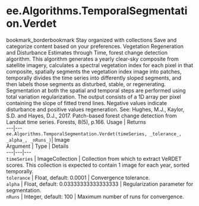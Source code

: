  
#  ee.Algorithms.TemporalSegmentation.Verdet
bookmark_borderbookmark Stay organized with collections  Save and categorize content based on your preferences.
Vegetation Regeneration and Disturbance Estimates through Time, forest change detection algorithm. This algorithm generates a yearly clear-sky composite from satellite imagery, calculates a spectral vegetation index for each pixel in that composite, spatially segments the vegetation index image into patches, temporally divides the time series into differently sloped segments, and then labels those segments as disturbed, stable, or regenerating. Segmentation at both the spatial and temporal steps are performed using total variation regularization.
The output consists of a 1D array per pixel containing the slope of fitted trend lines. Negative values indicate disturbance and positive values regeneration.
See: Hughes, M.J., Kaylor, S.D. and Hayes, D.J., 2017. Patch-based forest change detection from Landsat time series. Forests, 8(5), p.166.
Usage | Returns  
---|---  
`ee.Algorithms.TemporalSegmentation.Verdet(timeSeries, _tolerance_, _alpha_, _nRuns_)`|  Image  
Argument | Type | Details  
---|---|---  
`timeSeries` | ImageCollection | Collection from which to extract VeRDET scores. This collection is expected to contain 1 image for each year, sorted temporally.  
`tolerance` | Float, default: 0.0001 | Convergence tolerance.  
`alpha` | Float, default: 0.03333333333333333 | Regularization parameter for segmentation.  
`nRuns` | Integer, default: 100 | Maximum number of runs for convergence.  
